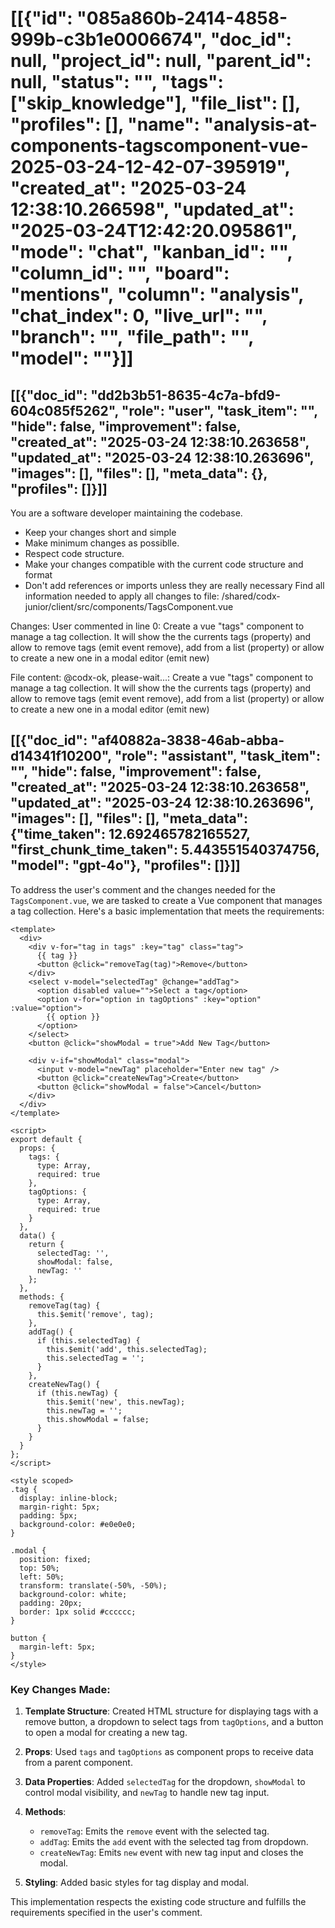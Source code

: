 # [[{"id": "085a860b-2414-4858-999b-c3b1e0006674", "doc_id": null, "project_id": null, "parent_id": null, "status": "", "tags": ["skip_knowledge"], "file_list": [], "profiles": [], "name": "analysis-at-components-tagscomponent-vue-2025-03-24-12-42-07-395919", "created_at": "2025-03-24 12:38:10.266598", "updated_at": "2025-03-24T12:42:20.095861", "mode": "chat", "kanban_id": "", "column_id": "", "board": "mentions", "column": "analysis", "chat_index": 0, "live_url": "", "branch": "", "file_path": "", "model": ""}]]
## [[{"doc_id": "dd2b3b51-8635-4c7a-bfd9-604c085f5262", "role": "user", "task_item": "", "hide": false, "improvement": false, "created_at": "2025-03-24 12:38:10.263658", "updated_at": "2025-03-24 12:38:10.263696", "images": [], "files": [], "meta_data": {}, "profiles": []}]]
You are a software developer maintaining the codebase.
* Keep your changes short and simple
* Make minimum changes as possiblle.
* Respect code structure.
* Make your changes compatible with the current code structure and format
* Don't add references or imports unless they are really necessary
Find all information needed to apply all changes to file: /shared/codx-junior/client/src/components/TagsComponent.vue

Changes:
User commented in line 0: Create a vue "tags" component to manage a tag collection. It will show the the currents tags (property) and allow to remove tags (emit event remove), add from a list (property) or allow to create a new one in a modal editor (emit new)

File content:
@codx-ok, please-wait...: Create a vue "tags" component to manage a tag collection. It will show the the currents tags (property) and allow to remove tags (emit event remove), add from a list (property) or allow to create a new one in a modal editor (emit new)
## [[{"doc_id": "af40882a-3838-46ab-abba-d14341f10200", "role": "assistant", "task_item": "", "hide": false, "improvement": false, "created_at": "2025-03-24 12:38:10.263658", "updated_at": "2025-03-24 12:38:10.263696", "images": [], "files": [], "meta_data": {"time_taken": 12.692465782165527, "first_chunk_time_taken": 5.443551540374756, "model": "gpt-4o"}, "profiles": []}]]
To address the user's comment and the changes needed for the `TagsComponent.vue`, we are tasked to create a Vue component that manages a tag collection. Here's a basic implementation that meets the requirements:

```vue
<template>
  <div>
    <div v-for="tag in tags" :key="tag" class="tag">
      {{ tag }}
      <button @click="removeTag(tag)">Remove</button>
    </div>
    <select v-model="selectedTag" @change="addTag">
      <option disabled value="">Select a tag</option>
      <option v-for="option in tagOptions" :key="option" :value="option">
        {{ option }}
      </option>
    </select>
    <button @click="showModal = true">Add New Tag</button>

    <div v-if="showModal" class="modal">
      <input v-model="newTag" placeholder="Enter new tag" />
      <button @click="createNewTag">Create</button>
      <button @click="showModal = false">Cancel</button>
    </div>
  </div>
</template>

<script>
export default {
  props: {
    tags: {
      type: Array,
      required: true
    },
    tagOptions: {
      type: Array,
      required: true
    }
  },
  data() {
    return {
      selectedTag: '',
      showModal: false,
      newTag: ''
    };
  },
  methods: {
    removeTag(tag) {
      this.$emit('remove', tag);
    },
    addTag() {
      if (this.selectedTag) {
        this.$emit('add', this.selectedTag);
        this.selectedTag = '';
      }
    },
    createNewTag() {
      if (this.newTag) {
        this.$emit('new', this.newTag);
        this.newTag = '';
        this.showModal = false;
      }
    }
  }
};
</script>

<style scoped>
.tag {
  display: inline-block;
  margin-right: 5px;
  padding: 5px;
  background-color: #e0e0e0;
}

.modal {
  position: fixed;
  top: 50%;
  left: 50%;
  transform: translate(-50%, -50%);
  background-color: white;
  padding: 20px;
  border: 1px solid #cccccc;
}

button {
  margin-left: 5px;
}
</style>
```

### Key Changes Made:
1. **Template Structure**: Created HTML structure for displaying tags with a remove button, a dropdown to select tags from `tagOptions`, and a button to open a modal for creating a new tag.
   
2. **Props**: Used `tags` and `tagOptions` as component props to receive data from a parent component.

3. **Data Properties**: Added `selectedTag` for the dropdown, `showModal` to control modal visibility, and `newTag` to handle new tag input.

4. **Methods**:
   - `removeTag`: Emits the `remove` event with the selected tag.
   - `addTag`: Emits the `add` event with the selected tag from dropdown.
   - `createNewTag`: Emits `new` event with new tag input and closes the modal.

5. **Styling**: Added basic styles for tag display and modal.

This implementation respects the existing code structure and fulfills the requirements specified in the user's comment.